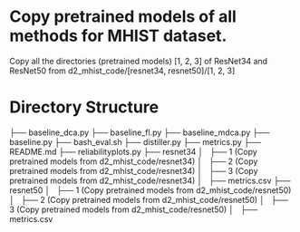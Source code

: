 # Copy pretrained models of all methods for MHIST dataset.

Copy all the directories (pretrained models) [1, 2, 3] of ResNet34 and ResNet50 from d2_mhist_code/[resnet34, resnet50]/[1, 2, 3]

# Directory Structure
├── baseline_dca.py
├── baseline_fl.py
├── baseline_mdca.py
├── baseline.py
├── bash_eval.sh
├── distiller.py
├── metrics.py
├── README.md
├── reliabilityplots.py
├── resnet34
│   ├── 1 (Copy pretrained models from d2_mhist_code/resnet34)
│   ├── 2 (Copy pretrained models from d2_mhist_code/resnet34)
│   ├── 3 (Copy pretrained models from d2_mhist_code/resnet34)
│   ├── metrics.csv
├── resnet50
│   ├── 1 (Copy pretrained models from d2_mhist_code/resnet50)
│   ├── 2 (Copy pretrained models from d2_mhist_code/resnet50)
│   ├── 3 (Copy pretrained models from d2_mhist_code/resnet50)
│   ├── metrics.csv
